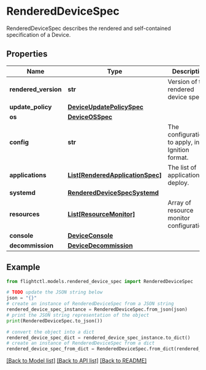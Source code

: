 # RenderedDeviceSpec

RenderedDeviceSpec describes the rendered and self-contained specification of a Device.

## Properties

Name | Type | Description | Notes
------------ | ------------- | ------------- | -------------
**rendered_version** | **str** | Version of the rendered device spec. | 
**update_policy** | [**DeviceUpdatePolicySpec**](DeviceUpdatePolicySpec.md) |  | [optional] 
**os** | [**DeviceOSSpec**](DeviceOSSpec.md) |  | [optional] 
**config** | **str** | The configuration to apply, in Ignition format. | [optional] 
**applications** | [**List[RenderedApplicationSpec]**](RenderedApplicationSpec.md) | The list of applications to deploy. | [optional] 
**systemd** | [**RenderedDeviceSpecSystemd**](RenderedDeviceSpecSystemd.md) |  | [optional] 
**resources** | [**List[ResourceMonitor]**](ResourceMonitor.md) | Array of resource monitor configurations. | [optional] 
**console** | [**DeviceConsole**](DeviceConsole.md) |  | [optional] 
**decommission** | [**DeviceDecommission**](DeviceDecommission.md) |  | [optional] 

## Example

```python
from flightctl.models.rendered_device_spec import RenderedDeviceSpec

# TODO update the JSON string below
json = "{}"
# create an instance of RenderedDeviceSpec from a JSON string
rendered_device_spec_instance = RenderedDeviceSpec.from_json(json)
# print the JSON string representation of the object
print(RenderedDeviceSpec.to_json())

# convert the object into a dict
rendered_device_spec_dict = rendered_device_spec_instance.to_dict()
# create an instance of RenderedDeviceSpec from a dict
rendered_device_spec_from_dict = RenderedDeviceSpec.from_dict(rendered_device_spec_dict)
```
[[Back to Model list]](../README.md#documentation-for-models) [[Back to API list]](../README.md#documentation-for-api-endpoints) [[Back to README]](../README.md)


